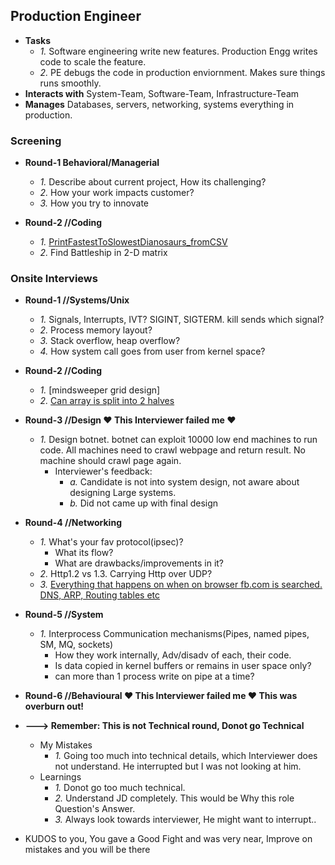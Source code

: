 ## Production Engineer
- **Tasks**
  - *1.* Software engineering write new features. Production Engg writes code to scale the feature. 
  - *2.* PE debugs the code in production enviornment. Makes sure things runs smoothly. 
- **Interacts with** System-Team, Software-Team, Infrastructure-Team
- **Manages** Databases, servers, networking, systems everything in production.

### Screening
- **Round-1 Behavioral/Managerial**
  - *1.* Describe about current project, How its challenging?
  - *2.* How your work impacts customer?
  - *3.* How you try to innovate

- **Round-2 //Coding**
  - *1.* [PrintFastestToSlowestDianosaurs_fromCSV](/DS_Questions/Questions/FileHandling/PrintFastestToSlowestDianosaurs_fromCSV.md)
  - *2.* Find Battleship in 2-D matrix

### Onsite Interviews
- **Round-1 //Systems/Unix**
  - *1.* Signals, Interrupts, IVT? SIGINT, SIGTERM. kill sends which signal?
  - *2.* Process memory layout? 
  - *3.* Stack overflow, heap overflow?
  - *4.* How system call goes from user from kernel space?

- **Round-2 //Coding**
  - *1.* [mindsweeper grid design]
  - *2.* [Can array is split into 2 halves](/DS_Questions/Questions/vectors_arrays/Subarrays_Subseq_Split/4.SplitArrayInto2EqualSumSubarrays.md)

- **Round-3 //Design             ♥️ This Interviewer failed me ♥️**
  - *1.* Design botnet. botnet can exploit 10000 low end machines to run code. All machines need to crawl webpage and return result. No machine should crawl page again.
    - Interviewer's feedback:
      - *a.* Candidate is not into system design, not aware about designing Large systems.
      - *b.* Did not came up with final design

- **Round-4 //Networking**
  - *1.* What's your fav protocol(ipsec)?
    - What its flow?
    - What are drawbacks/improvements in it?
  - *2.* Http1.2 vs 1.3. Carrying Http over UDP?
  - *3.* [Everything that happens on when on browser fb.com is searched. DNS, ARP, Routing tables etc](https://sites.google.com/site/amitinterviewpreparation/networking/hub-vs-bridge-vs-switch)

- **Round-5 //System**
  - *1.* Interprocess Communication mechanisms(Pipes, named pipes, SM, MQ, sockets)
    - How they work internally, Adv/disadv of each, their code.
    - Is data copied in kernel buffers or remains in user space only?
    - can more than 1 process write on pipe at a time?

- **Round-6 //Behavioural ♥️ This Interviewer failed me ♥️ This was overburn out!**
- **---> Remember: This is not Technical round, Donot go Technical**
  - My Mistakes
    - *1.* Going too much into technical details, which Interviewer does not understand. He interrupted but I was not looking at him.
  - Learnings
    - *1.* Donot go too much technical.
    - *2.* Understand JD completely. This would be Why this role Question's Answer.
    - *3.* Always look towards interviewer, He might want to interrupt..

- KUDOS to you, You gave a Good Fight and was very near, Improve on mistakes and you will be there
